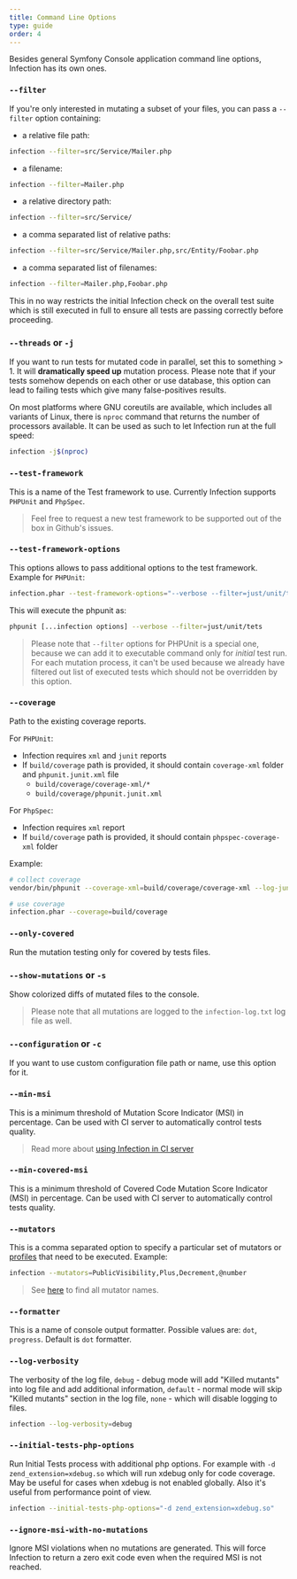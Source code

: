 ```yaml
---
title: Command Line Options
type: guide
order: 4
---
```


Besides general Symfony Console application command line options, Infection has its own ones.

### `--filter`

If you're only interested in mutating a subset of your files, you can pass a `--filter` option containing:

- a relative file path:
``` bash
infection --filter=src/Service/Mailer.php
```

- a filename:
``` bash
infection --filter=Mailer.php
```

- a relative directory path:
``` bash
infection --filter=src/Service/
```

- a comma separated list of relative paths:
``` bash
infection --filter=src/Service/Mailer.php,src/Entity/Foobar.php
```
- a comma separated list of filenames:
``` bash
infection --filter=Mailer.php,Foobar.php
```

This in no way restricts the initial Infection check on the overall test suite which is still executed in full to ensure all tests are passing correctly before proceeding.


### `--threads` or `-j`

If you want to run tests for mutated code in parallel, set this to something > 1. It will **dramatically speed up** mutation process. Please note that if your tests somehow depends on each other or use database, this option can lead to failing tests which give many false-positives results.

On most platforms where GNU coreutils are available, which includes all variants of Linux, there is `nproc` command that returns the number of processors available. It can be used as such to let Infection run at the full speed:

``` bash
infection -j$(nproc)
```

### `--test-framework`

This is a name of the Test framework to use. Currently Infection supports `PHPUnit` and `PhpSpec`.

>Feel free to request a new test framework to be supported out of the box in Github's issues.

### `--test-framework-options`

This options allows to pass additional options to the test framework. Example for `PHPUnit`:

```bash
infection.phar --test-framework-options="--verbose --filter=just/unit/tests"
```

This will execute the phpunit as:

```bash
phpunit [...infection options] --verbose --filter=just/unit/tets
```

> Please note that `--filter` options for PHPUnit is a special one, because we can add it to executable command only for _initial_ test run. For each mutation process, it can't be used because we already have filtered out list of executed tests which should not be overridden by this option.

### `--coverage`

Path to the existing coverage reports. 

For `PHPUnit`:

* Infection requires `xml` and `junit` reports
* If `build/coverage` path is provided, it should contain `coverage-xml` folder and `phpunit.junit.xml` file
  * `build/coverage/coverage-xml/*`
  * `build/coverage/phpunit.junit.xml`
  
For `PhpSpec`:

* Infection requires `xml` report
* If `build/coverage` path is provided, it should contain `phpspec-coverage-xml` folder

Example:

```bash
# collect coverage
vendor/bin/phpunit --coverage-xml=build/coverage/coverage-xml --log-junit=build/coverage/phpunit.junit.xml

# use coverage
infection.phar --coverage=build/coverage
```

### `--only-covered`

Run the mutation testing only for covered by tests files.

### `--show-mutations` or `-s`

Show colorized diffs of mutated files to the console.

> Please note that all mutations are logged to the `infection-log.txt` log file as well.

### `--configuration` or `-c`

If you want to use custom configuration file path or name, use this option for it.

### `--min-msi`

This is a minimum threshold of Mutation Score Indicator (MSI) in percentage. Can be used with CI server to automatically control tests quality.

> Read more about [using Infection in CI server](./using-with-ci.html)

### `--min-covered-msi`

This is a minimum threshold of Covered Code Mutation Score Indicator (MSI) in percentage. Can be used with CI server to automatically control tests quality.

### `--mutators`

This is a comma separated option to specify a particular set of mutators or [profiles](/guide/profiles.html) that need to be executed. Example:

``` bash
infection --mutators=PublicVisibility,Plus,Decrement,@number
```

> See [here](./mutators.html) to find all mutator names.

### `--formatter`

This is a name of console output formatter. Possible values are: `dot`, `progress`. Default is `dot` formatter.

### `--log-verbosity`

The verbosity of the log file, `debug` - debug mode will add "Killed mutants" into log file and add additional information, `default` - normal mode will skip "Killed mutants" section in the log file, `none` - which will disable logging to files.

``` bash
infection --log-verbosity=debug
```

### `--initial-tests-php-options`

Run Initial Tests process with additional php options. For example with `-d zend_extension=xdebug.so` which will run xdebug only for code coverage.
May be useful for cases when xdebug is not enabled globally. Also it's useful from performance point of view.
``` bash
infection --initial-tests-php-options="-d zend_extension=xdebug.so"
```

### `--ignore-msi-with-no-mutations`

Ignore MSI violations when no mutations are generated. This will force Infection to return a zero exit code even when the required MSI is not reached.
